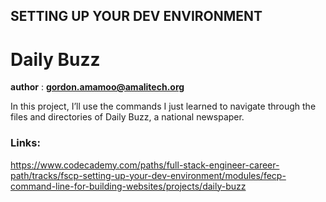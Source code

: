 ## SETTING UP YOUR DEV ENVIRONMENT
# Daily Buzz

**author** : **gordon.amamoo@amalitech.org**


In this project, I’ll use the commands I just learned to navigate through the files and directories of Daily Buzz, a national newspaper.

### Links:

https://www.codecademy.com/paths/full-stack-engineer-career-path/tracks/fscp-setting-up-your-dev-environment/modules/fecp-command-line-for-building-websites/projects/daily-buzz
